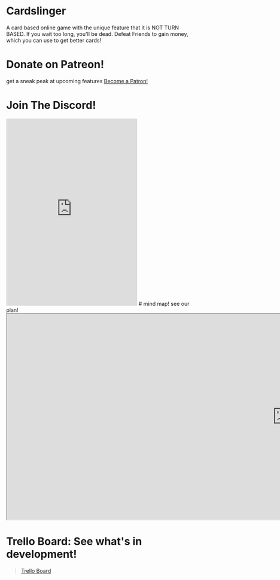 # Cardslinger
A card based online game with the unique feature that it is NOT TURN BASED.
If you wait too long, you'll be dead. Defeat Friends to gain money, which
you can use to get better cards!

# Donate on Patreon!
get a sneak peak at upcoming features
<a href="https://www.patreon.com/bePatron?u=30607453" data-patreon-widget-type="become-patron-button">Become a Patron!</a><script async src="https://c6.patreon.com/becomePatronButton.bundle.js"></script>

# Join The Discord!
<iframe src="https://discordapp.com/widget?id=677617654076538910&theme=dark" width="350" height="500" allowtransparency="true" frameborder="0"></iframe>
# mind map! see our plan!
<iframe src="https://atlas.mindmup.com/nightarcher3677/online_game_not_local_/index.html" width="1500" height="550"></iframe>

# Trello Board: See what's in development!
<blockquote class="trello-board-compact">
  <a href="https://trello.com/b/SsrErBvm/coding-card-based-game">Trello Board</a>
</blockquote>
<script src="https://p.trellocdn.com/embed.min.js"></script>
